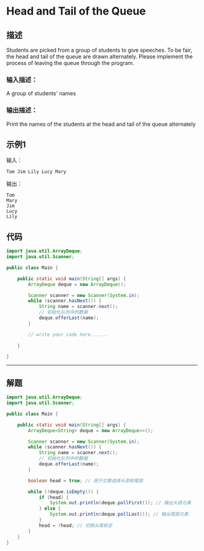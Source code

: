 # Head and Tail of the Queue

## 描述

Students are picked from a group of students to give speeches. To be fair, the head and tail of the queue are drawn alternately. Please implement the process of leaving the queue through the program.

### 输入描述：

A group of students' names

### 输出描述：

Print the names of the students at the head and tail of the queue alternately

## 示例1

输入：

```
Tom Jim Lily Lucy Mary
```

输出：

```
Tom
Mary
Jim
Lucy
Lily
```

## 代码

```java
import java.util.ArrayDeque;
import java.util.Scanner;

public class Main {

    public static void main(String[] args) {
        ArrayDeque deque = new ArrayDeque();

        Scanner scanner = new Scanner(System.in);
        while (scanner.hasNext()) {
            String name = scanner.next();
            // 初始化队列中的数据
            deque.offerLast(name);
        }

        // write your code here......
        
    }

}
```



---



## 解题

```java
import java.util.ArrayDeque;
import java.util.Scanner;

public class Main {

    public static void main(String[] args) {
        ArrayDeque<String> deque = new ArrayDeque<>();

        Scanner scanner = new Scanner(System.in);
        while (scanner.hasNext()) {
            String name = scanner.next();
            // 初始化队列中的数据
            deque.offerLast(name);
        }

        boolean head = true; // 用于交替选择头部和尾部

        while (!deque.isEmpty()) {
            if (head) {
                System.out.println(deque.pollFirst()); // 输出头部元素
            } else {
                System.out.println(deque.pollLast()); // 输出尾部元素
            }
            head = !head; // 切换头尾标志
        }
    }
}
```

